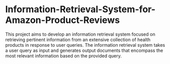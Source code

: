 # Information-Retrieval-System-for-Amazon-Product-Reviews
This project aims to develop an information retrieval system focused on retrieving pertinent information from an extensive collection of health products in response to user queries. The information retrieval system takes a user query as input and generates output documents that encompass the most relevant information based on the provided query. 
